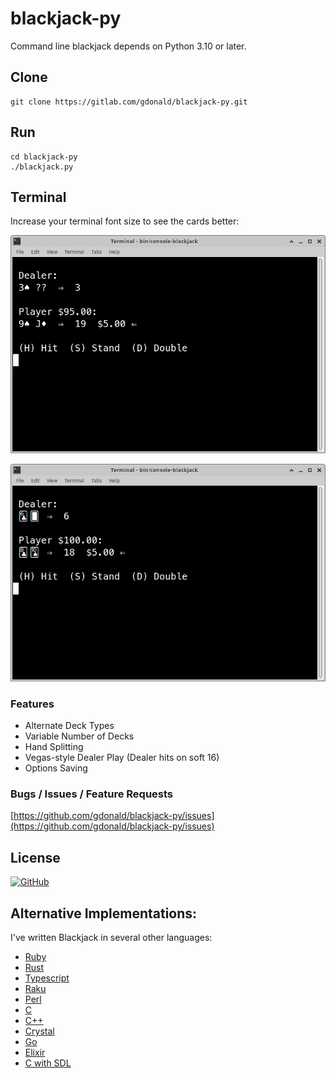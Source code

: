 # blackjack-py
Command line blackjack depends on Python 3.10 or later.

## Clone
    git clone https://gitlab.com/gdonald/blackjack-py.git

## Run
    cd blackjack-py
    ./blackjack.py

## Terminal

Increase your terminal font size to see the cards better:

![Blackjack](https://raw.githubusercontent.com/gdonald/blackjack-py/master/ss1.png)

![Blackjack](https://raw.githubusercontent.com/gdonald/blackjack-py/master/ss2.png)

### Features

* Alternate Deck Types
* Variable Number of Decks
* Hand Splitting
* Vegas-style Dealer Play (Dealer hits on soft 16)
* Options Saving

### Bugs / Issues / Feature Requests

[https://github.com/gdonald/blackjack-py/issues](https://github.com/gdonald/blackjack-py/issues)

## License

[![GitHub](https://img.shields.io/github/license/gdonald/blackjack-py?color=aa0000)](https://github.com/gdonald/blackjack-py/blob/master/LICENSE)

## Alternative Implementations:

I've written Blackjack in several other languages:

- [Ruby](https://github.com/gdonald/console-blackjack-ruby)
- [Rust](https://github.com/gdonald/console-blackjack-rust)
- [Typescript](https://github.com/gdonald/blackjack-js)
- [Raku](https://github.com/gdonald/Console-Blackjack)
- [Perl](https://github.com/gdonald/console-blackjack-perl)
- [C](https://github.com/gdonald/blackjack-c)
- [C++](https://github.com/gdonald/blackjack-cpp)
- [Crystal](https://github.com/gdonald/blackjack-cr)
- [Go](https://github.com/gdonald/blackjack-go)
- [Elixir](https://github.com/gdonald/blackjack-ex)
- [C with SDL](https://github.com/gdonald/blackjack-c-sdl)